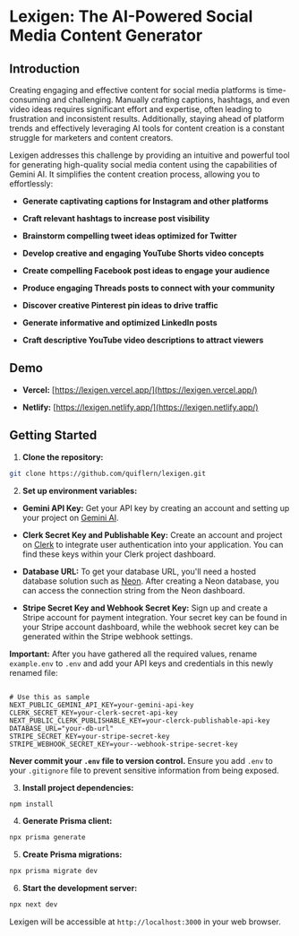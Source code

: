 # Lexigen: The AI-Powered Social Media Content Generator

## Introduction

Creating engaging and effective content for social media platforms is time-consuming and challenging. Manually crafting captions, hashtags, and even video ideas requires significant effort and expertise, often leading to frustration and inconsistent results. Additionally, staying ahead of platform trends and effectively leveraging AI tools for content creation is a constant struggle for marketers and content creators.

Lexigen addresses this challenge by providing an intuitive and powerful tool for generating high-quality social media content using the capabilities of Gemini AI. It simplifies the content creation process, allowing you to effortlessly:

- **Generate captivating captions for Instagram and other platforms**

- **Craft relevant hashtags to increase post visibility**

- **Brainstorm compelling tweet ideas optimized for Twitter**

- **Develop creative and engaging YouTube Shorts video concepts**

- **Create compelling Facebook post ideas to engage your audience**

- **Produce engaging Threads posts to connect with your community**

- **Discover creative Pinterest pin ideas to drive traffic**

- **Generate informative and optimized LinkedIn posts**

- **Craft descriptive YouTube video descriptions to attract viewers**

## Demo

- **Vercel:** [https://lexigen.vercel.app/](https://lexigen.vercel.app/)

- **Netlify:** [https://lexigen.netlify.app/](https://lexigen.netlify.app/)

## Getting Started

1.  **Clone the repository:**

```bash
git clone https://github.com/quiflern/lexigen.git
```

2.  **Set up environment variables:**

- **Gemini API Key:** Get your API key by creating an account and setting up your project on [Gemini AI](https://developers.google.com/gemini).

- **Clerk Secret Key and Publishable Key:** Create an account and project on [Clerk](https://clerk.com/) to integrate user authentication into your application. You can find these keys within your Clerk project dashboard.

- **Database URL:** To get your database URL, you'll need a hosted database solution such as [Neon](https://www.neon.tech/). After creating a Neon database, you can access the connection string from the Neon dashboard.

- **Stripe Secret Key and Webhook Secret Key:** Sign up and create a Stripe account for payment integration. Your secret key can be found in your Stripe account dashboard, while the webhook secret key can be generated within the Stripe webhook settings.

**Important:** After you have gathered all the required values, rename `example.env` to `.env` and add your API keys and credentials in this newly renamed file:

```env

# Use this as sample
NEXT_PUBLIC_GEMINI_API_KEY=your-gemini-api-key
CLERK_SECRET_KEY=your-clerk-secret-api-key
NEXT_PUBLIC_CLERK_PUBLISHABLE_KEY=your-clerck-publishable-api-key
DATABASE_URL="your-db-url"
STRIPE_SECRET_KEY=your-stripe-secret-key
STRIPE_WEBHOOK_SECRET_KEY=your--webhook-stripe-secret-key

```

**Never commit your `.env` file to version control.** Ensure you add `.env` to your `.gitignore` file to prevent sensitive information from being exposed.

3.  **Install project dependencies:**

```bash
npm install
```

4.  **Generate Prisma client:**

```bash
npx prisma generate
```

5.  **Create Prisma migrations:**

```bash
npx prisma migrate dev
```

6.  **Start the development server:**

```bash
npx next dev
```

Lexigen will be accessible at `http://localhost:3000` in your web browser.
